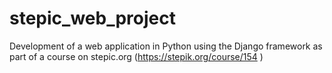 # stepic_web_project
Development of a web application in Python using the Django framework as part of a course on stepic.org (https://stepik.org/course/154 )
